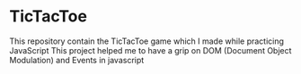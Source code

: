 # TicTacToe
This repository contain the TicTacToe game which I made while practicing JavaScript
This project helped me to have a grip on DOM (Document Object Modulation) and Events in javascript
